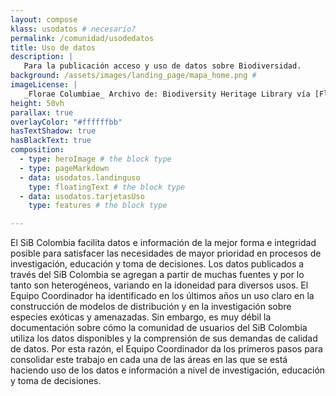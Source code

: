 ```yaml
---
layout: compose
klass: usodatos # necesario?
permalink: /comunidad/usodedatos
title: Uso de datos
description: |
   Para la publicación acceso y uso de datos sobre Biodiversidad.
background: /assets/images/landing_page/mapa_home.png #
imageLicense: |
   _Florae Columbiae_ Archivo de: Biodiversity Heritage Library vía [Flickr](https://www.flickr.com/photos/biodivlibrary/8205952042/in/album-72157632062538373/)
height: 50vh
parallax: true
overlayColor: "#ffffffbb" 
hasTextShadow: true
hasBlackText: true
composition:
  - type: heroImage # the block type
  - type: pageMarkdown
  - data: usodatos.landinguso
    type: floatingText # the block type
  - data: usodatos.tarjetasUso
    type: features # the block type

---
```


El SiB Colombia facilita datos e información de la mejor forma e integridad posible para satisfacer las necesidades de mayor prioridad en procesos de investigación, educación y toma de decisiones. Los datos publicados a través del SiB Colombia se agregan a partir de muchas fuentes y por lo tanto son heterogéneos, variando en la idoneidad para diversos usos. El Equipo Coordinador ha identificado en los últimos años un uso claro en la construcción de modelos de distribución y en la investigación sobre especies exóticas y amenazadas. Sin embargo, es muy débil la documentación sobre cómo la comunidad de usuarios del SiB Colombia utiliza los datos disponibles y la comprensión de sus demandas de calidad de datos. Por esta razón, el Equipo Coordinador da los primeros pasos para consolidar este trabajo en cada una de las áreas en las que se está haciendo uso de los datos e información a nivel de investigación, educación y toma de decisiones.
